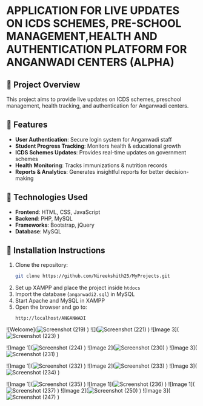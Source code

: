 # APPLICATION FOR LIVE UPDATES ON ICDS SCHEMES, PRE-SCHOOL MANAGEMENT,HEALTH AND AUTHENTICATION PLATFORM FOR ANGANWADI CENTERS (ALPHA)

## 📌 Project Overview
This project aims to provide live updates on ICDS schemes, preschool management, health tracking, and authentication for Anganwadi centers. 

## 🔹 Features
- **User Authentication**: Secure login system for Anganwadi staff  
- **Student Progress Tracking**: Monitors health & educational growth  
- **ICDS Schemes Updates**: Provides real-time updates on government schemes  
- **Health Monitoring**: Tracks immunizations & nutrition records  
- **Reports & Analytics**: Generates insightful reports for better decision-making  

## 📂 Technologies Used
- **Frontend**: HTML, CSS, JavaScript  
- **Backend**: PHP, MySQL  
- **Frameworks**: Bootstrap, jQuery  
- **Database**: MySQL  

## 📌 Installation Instructions
1. Clone the repository:
   ```sh
   git clone https://github.com/Nireekshith25/MyProjects.git
   ```
2. Set up XAMPP and place the project inside `htdocs`
3. Import the database (`anganwadi2.sql`) in MySQL
4. Start Apache and MySQL in XAMPP
5. Open the browser and go to:
   ```
   http://localhost/ANGANWADI
   ```


![Welcome](![Screenshot (219)](https://github.com/user-attachments/assets/69841e81-2790-4e1e-aba8-4ebb29f83c33)
)
![](![Screenshot (221)](https://github.com/user-attachments/assets/07ccd1ba-7d57-430e-bba4-caee95b9624f)
)
![Image 3](![Screenshot (223)](https://github.com/user-attachments/assets/9052ed5d-93cf-42dd-805f-9c2b620a0257)
)


![Image 1](![Screenshot (224)](https://github.com/user-attachments/assets/96818b68-e8b6-4a37-ba08-4d244daf3431)
)
![Image 2](![Screenshot (230)](https://github.com/user-attachments/assets/c3366275-def3-48fb-94f1-d70c7a1ffc46)
)
![Image 3](![Screenshot (231)](https://github.com/user-attachments/assets/127b8679-029e-4e81-92e9-367855d4193c)
)


![Image 1](![Screenshot (232)](https://github.com/user-attachments/assets/647dde1d-537e-4c2e-9560-bf73eec6c9c1)
)
![Image 2](![Screenshot (233)](https://github.com/user-attachments/assets/01828d4b-e848-4610-b4ae-cb62244da83a)
)
![Image 3](![Screenshot (234)](https://github.com/user-attachments/assets/56963aff-8cd5-4f2f-901b-ffb51bec34c0)
)


![Image 1](![Screenshot (235)](https://github.com/user-attachments/assets/35b9a861-2562-49b0-bca0-f2b223b78f30)
)
![Image 1](![Screenshot (236)](https://github.com/user-attachments/assets/be254c11-55db-4d65-893a-a53202f16ce7)
)
![Image 1](![Screenshot (237)](https://github.com/user-attachments/assets/fa85ccdd-d244-4f32-8d98-85d0bf268a3f)
)
![Image 2](![Screenshot (250)](https://github.com/user-attachments/assets/e2abed3f-14d8-4b7d-a72e-45c326636e39)
)
![Image 3](![Screenshot (247)](https://github.com/user-attachments/assets/775574e7-d5b3-4149-ae1d-101124848bf4)
)






